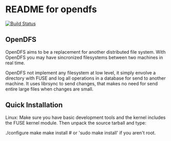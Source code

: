 README for opendfs
==================
[![Build Status](https://travis-ci.org/frincon/opendfs.png?branch=master)](https://travis-ci.org/frincon/opendfs)

OpenDFS
-------
OpenDFS aims to be a replacement for another distributed file system. With OpenDFS you may have sincronized filesystems 
between two machines in real time.

OpenDFS not implement any filesystem at low level, it simply envolve a directory with FUSE and log all operations
in a database for send to another machine. It uses librsync to send changes, that makes no need for send entire
large files when changes are small.


Quick Installation
------------------

Linux: Make sure you have basic development tools and the kernel includes 
the FUSE kernel module. Then unpack the source tarball and type:

   ./configure
   make
   make install # or 'sudo make install' if you aren't root.
  

